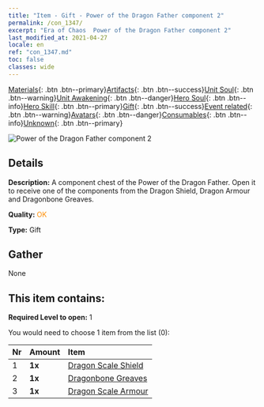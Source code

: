 ```yaml
---
title: "Item - Gift - Power of the Dragon Father component 2"
permalink: /con_1347/
excerpt: "Era of Chaos  Power of the Dragon Father component 2"
last_modified_at: 2021-04-27
locale: en
ref: "con_1347.md"
toc: false
classes: wide
---
```

 [Materials](/Items/){: .btn .btn--primary}[Artifacts](/Items/Artifacts/){: .btn .btn--success}[Unit Soul](/Items/UnitSoul/){: .btn .btn--warning}[Unit Awakening](/Items/UnitAwakening/){: .btn .btn--danger}[Hero Soul](/Items/HeroSoul/){: .btn .btn--info}[Hero Skill](/Items/HeroSkill/){: .btn .btn--primary}[Gift](/Items/Gift/){: .btn .btn--success}[Event related](/Items/Events/){: .btn .btn--warning}[Avatars](/Items/Avatars/){: .btn .btn--danger}[Consumables](/Items/Consumables/){: .btn .btn--info}[Unknown](/Items/Unknown/){: .btn .btn--primary}

 ![Power of the Dragon Father component 2](/images/t/i_906025.png)

## Details
 **Description:** A component chest of the Power of the Dragon Father. Open it to receive one of the components from the Dragon Shield, Dragon Armour and Dragonbone Greaves.

 **Quality:** <span style="color: #FF8C00">OK</span>

 **Type:** Gift

## Gather

  None

## This item contains:

 **Required Level to open:** 1

 You would need to choose 1 item from the list (0):

  | Nr | Amount |     Item    |
  |:---|:-------|:------------|
  | 1 |  **1x** | [Dragon Scale Shield](/Items/art_144/) |  | 
  | 2 |  **1x** | [Dragonbone Greaves](/Items/art_145/) |  | 
  | 3 |  **1x** | [Dragon Scale Armour](/Items/art_148/) |  | 
